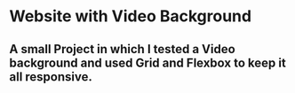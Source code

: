 # Website with Video Background 

## A small Project in which I tested a Video background and used Grid and Flexbox to keep it all responsive.

